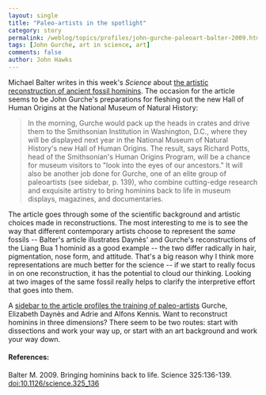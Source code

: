 ```yaml
---
layout: single 
title: "Paleo-artists in the spotlight" 
category: story
permalink: /weblog/topics/profiles/john-gurche-paleoart-balter-2009.html
tags: [John Gurche, art in science, art] 
comments: false 
author: John Hawks 
---
```


Michael Balter writes in this week's <i>Science</i> about <a href="http://dx.doi.org/10.1126/science.325_136">the artistic reconstruction of ancient fossil hominins</a>. The occasion for the article seems to be John Gurche's preparations for fleshing out the new Hall of Human Origins at the National Museum of Natural History: 

<blockquote>In the morning, Gurche would pack up the heads in crates and drive them to the Smithsonian Institution in Washington, D.C., where they will be displayed next year in the National Museum of Natural History's new Hall of Human Origins. The result, says Richard Potts, head of the Smithsonian's Human Origins Program, will be a chance for museum visitors to "look into the eyes of our ancestors." It will also be another job done for Gurche, one of an elite group of paleoartists (see sidebar, p. 139), who combine cutting-edge research and exquisite artistry to bring hominins back to life in museum displays, magazines, and documentaries.</blockquote>

The article goes through some of the scientific background and artistic choices made in reconstructions. The most interesting to me is to see the way that different contemporary artists choose to represent the <i>same</i> fossils -- Balter's article illustrates Dayn&egrave;s' and Gurche's reconstructions of the Liang Bua 1 hominid as a good example -- the two differ radically in hair, pigmentation, nose form, and attitude. That's a big reason why I think more representations are much better for the science -- if we start to really focus in on one reconstruction, it has the potential to cloud our thinking. Looking at two images of the same fossil really helps to clarify the interpretive effort that goes into them. 


A <a href="http://dx.doi.org/10.1126/science.325_139">sidebar to the article profiles the training of paleo-artists</a> Gurche, Elizabeth Dayn&egrave;s and Adrie and Alfons Kennis. Want to reconstruct hominins in three dimensions? There seem to be two routes: start with dissections and work your way up, or start with an art background and work your way down. 



<h4>References:</h4>

<p class="cite">Balter M. 2009. Bringing hominins back to life. Science 325:136-139. <a href="http://dx.doi.org/10.1126/science.325_136">doi:10.1126/science.325_136</a></p>

